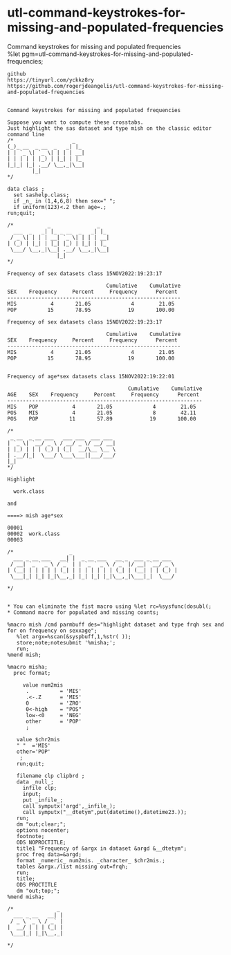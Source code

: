 # utl-command-keystrokes-for-missing-and-populated-frequencies
Command keystrokes for missing and populated frequencies  
    %let pgm=utl-command-keystrokes-for-missing-and-populated-frequencies;
    
    
    github
    https://tinyurl.com/yckkz8ry
    https://github.com/rogerjdeangelis/utl-command-keystrokes-for-missing-and-populated-frequencies


    Command keystrokes for missing and populated frequencies

    Suppose you want to compute these crosstabs.
    Just highlight the sas dataset and type mish on the classic editor command line
    /*                   _
    (_)_ __  _ __  _   _| |_
    | | `_ \| `_ \| | | | __|
    | | | | | |_) | |_| | |_
    |_|_| |_| .__/ \__,_|\__|
            |_|
    */

    data class ;
      set sashelp.class;
      if _n_ in (1,4,6,8) then sex=" ";
      if uniform(123)<.2 then age=.;
    run;quit;

    /*           _               _
      ___  _   _| |_ _ __  _   _| |_
     / _ \| | | | __| `_ \| | | | __|
    | (_) | |_| | |_| |_) | |_| | |_
     \___/ \__,_|\__| .__/ \__,_|\__|
                    |_|
    */

    Frequency of sex datasets class 15NOV2022:19:23:17

                                    Cumulative    Cumulative
    SEX    Frequency     Percent     Frequency      Percent
    --------------------------------------------------------
    MIS           4       21.05             4        21.05
    POP          15       78.95            19       100.00

    Frequency of sex datasets class 15NOV2022:19:23:17

                                    Cumulative    Cumulative
    SEX    Frequency     Percent     Frequency      Percent
    --------------------------------------------------------
    MIS           4       21.05             4        21.05
    POP          15       78.95            19       100.00


    Frequency of age*sex datasets class 15NOV2022:19:22:01

                                           Cumulative    Cumulative
    AGE    SEX    Frequency     Percent     Frequency      Percent
    ---------------------------------------------------------------
    MIS    POP           4       21.05             4        21.05
    POS    MIS           4       21.05             8        42.11
    POS    POP          11       57.89            19       100.00

    /*
     _ __  _ __ ___   ___ ___  ___ ___
    | `_ \| `__/ _ \ / __/ _ \/ __/ __|
    | |_) | | | (_) | (_|  __/\__ \__ \
    | .__/|_|  \___/ \___\___||___/___/
    |_|
    */

    Highlight

      work.class

    and

    ====> mish age*sex

    00001
    00002  work.class
    00003

    /*                  _
      ___ _ __ ___   __| |  _ __ ___   __ _  ___ _ __ ___
     / __| `_ ` _ \ / _` | | `_ ` _ \ / _` |/ __| `__/ _ \
    | (__| | | | | | (_| | | | | | | | (_| | (__| | | (_) |
     \___|_| |_| |_|\__,_| |_| |_| |_|\__,_|\___|_|  \___/

    */


    * You can eliminate the fist macro using %let rc=%sysfunc(dosubl(;
    * Command macro for populated and missing counts;

    %macro mish /cmd parmbuff des="highlight dataset and type frqh sex and  for on frequency on sexxage";
       %let argx=%scan(&syspbuff,1,%str( ));
       store;note;notesubmit '%misha;';
       run;
    %mend mish;

    %macro misha;
      proc format;

         value num2mis
          .          = 'MIS'
          .<-.Z      = 'MIS'
          0          = 'ZRO'
          0<-high    = "POS"
          low-<0     = 'NEG'
          other      = 'POP'
          ;

       value $chr2mis
       " "  ='MIS'
       other='POP'
        ;
       run;quit;

       filename clp clipbrd ;
       data _null_;
         infile clp;
         input;
         put _infile_;
         call symputx('argd',_infile_);
         call symputx("__dtetym",put(datetime(),datetime23.));
       run;
       dm "out;clear;";
       options nocenter;
       footnote;
       ODS NOPROCTITLE;
       title1 "Frequency of &argx in dataset &argd &__dtetym";
       proc freq data=&argd;
       format _numeric_ num2mis. _character_ $chr2mis.;
       tables &argx./list missing out=frqh;
       run;
       title;
       ODS PROCTITLE
       dm "out;top;";
    %mend misha;

    /*              _
      ___ _ __   __| |
     / _ \ `_ \ / _` |
    |  __/ | | | (_| |
     \___|_| |_|\__,_|

    */
